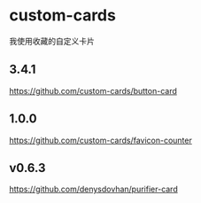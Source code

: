 # custom-cards
我使用收藏的自定义卡片

## 3.4.1
https://github.com/custom-cards/button-card

## 1.0.0
https://github.com/custom-cards/favicon-counter

## v0.6.3
https://github.com/denysdovhan/purifier-card